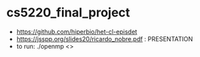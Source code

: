 # cs5220_final_project

- https://github.com/hiperbio/het-cl-episdet
- https://jsspp.org/slides20/ricardo_nobre.pdf : PRESENTATION
- to run: ./openmp <<dataset>>
